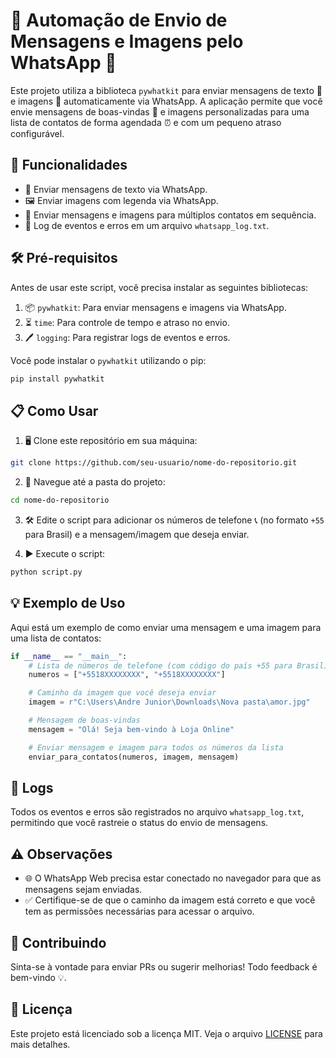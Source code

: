 
# 🌟 Automação de Envio de Mensagens e Imagens pelo WhatsApp 📱

Este projeto utiliza a biblioteca `pywhatkit` para enviar mensagens de texto 💬 e imagens 📸 automaticamente via WhatsApp. A aplicação permite que você envie mensagens de boas-vindas 🎉 e imagens personalizadas para uma lista de contatos de forma agendada ⏰ e com um pequeno atraso configurável.

## 🚀 Funcionalidades

- 💌 Enviar mensagens de texto via WhatsApp.
- 🖼️ Enviar imagens com legenda via WhatsApp.
- 📲 Enviar mensagens e imagens para múltiplos contatos em sequência.
- 📝 Log de eventos e erros em um arquivo `whatsapp_log.txt`.

## 🛠️ Pré-requisitos

Antes de usar este script, você precisa instalar as seguintes bibliotecas:

1. 📦 `pywhatkit`: Para enviar mensagens e imagens via WhatsApp.
2. ⏳ `time`: Para controle de tempo e atraso no envio.
3. 🖊️ `logging`: Para registrar logs de eventos e erros.

Você pode instalar o `pywhatkit` utilizando o pip:

```bash
pip install pywhatkit
```

## 📋 Como Usar

1. 🖥️ Clone este repositório em sua máquina:

```bash
git clone https://github.com/seu-usuario/nome-do-repositorio.git
```

2. 📁 Navegue até a pasta do projeto:

```bash
cd nome-do-repositorio
```

3. 🛠️ Edite o script para adicionar os números de telefone 📞 (no formato `+55` para Brasil) e a mensagem/imagem que deseja enviar.

4. ▶️ Execute o script:

```bash
python script.py
```

## 💡 Exemplo de Uso

Aqui está um exemplo de como enviar uma mensagem e uma imagem para uma lista de contatos:

```python
if __name__ == "__main__":
    # Lista de números de telefone (com código do país +55 para Brasil)
    numeros = ["+5518XXXXXXXX", "+5518XXXXXXXX"]

    # Caminho da imagem que você deseja enviar
    imagem = r"C:\Users\Andre Junior\Downloads\Nova pasta\amor.jpg"

    # Mensagem de boas-vindas
    mensagem = "Olá! Seja bem-vindo à Loja Online"

    # Enviar mensagem e imagem para todos os números da lista
    enviar_para_contatos(numeros, imagem, mensagem)
```

## 📄 Logs

Todos os eventos e erros são registrados no arquivo `whatsapp_log.txt`, permitindo que você rastreie o status do envio de mensagens.

## ⚠️ Observações

- 🌐 O WhatsApp Web precisa estar conectado no navegador para que as mensagens sejam enviadas.
- ✅ Certifique-se de que o caminho da imagem está correto e que você tem as permissões necessárias para acessar o arquivo.

## 🤝 Contribuindo

Sinta-se à vontade para enviar PRs ou sugerir melhorias! Todo feedback é bem-vindo 💡.

## 📜 Licença

Este projeto está licenciado sob a licença MIT. Veja o arquivo [LICENSE](LICENSE) para mais detalhes.
